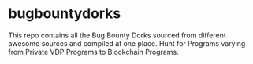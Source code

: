 # bugbountydorks
This repo contains all the Bug Bounty Dorks sourced from different awesome sources and compiled at one place. Hunt for Programs varying from Private VDP Programs to Blockchain Programs.
